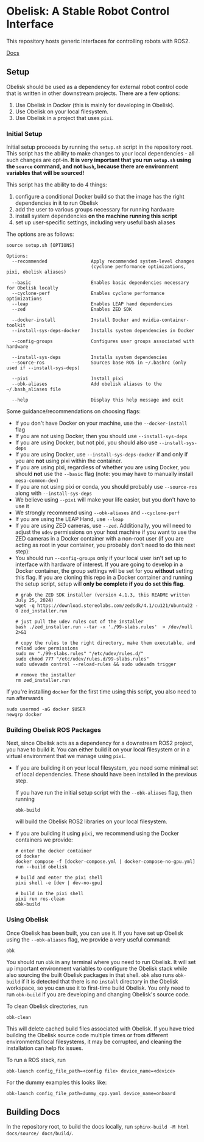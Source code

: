 # Obelisk: A Stable Robot Control Interface
This repository hosts generic interfaces for controlling robots with ROS2.

[Docs](https://caltech-amber.github.io/obelisk/)

## Setup
Obelisk should be used as a dependency for external robot control code that is written in other downstream projects. There are a few options:
1. Use Obelisk in Docker (this is mainly for developing in Obelisk).
2. Use Obelisk on your local filesystem.
3. Use Obelisk in a project that uses `pixi`.

### Initial Setup
Initial setup proceeds by running the `setup.sh` script in the repository root. This script has the ability to make changes to your local dependencies - all such changes are opt-in. **It is very important that you run `setup.sh` using the `source` command, and not `bash`, because there are environment variables that will be sourced!**

This script has the ability to do 4 things:
1. configure a conditional Docker build so that the image has the right dependencies in it to run Obelisk
2. add the user to various groups necessary for running hardware
3. install system dependencies **on the machine running this script**
4. set up user-specific settings, including very useful bash aliases

The options are as follows:
```
source setup.sh [OPTIONS]

Options:
  --recommended                Apply recommended system-level changes
                               (cyclone performance optimizations, pixi, obelisk aliases)

  --basic                      Enables basic dependencies necessary for Obelisk locally
  --cyclone-perf               Enables cyclone performance optimizations
  --leap                       Enables LEAP hand dependencies
  --zed                        Enables ZED SDK

  --docker-install             Install Docker and nvidia-container-toolkit
  --install-sys-deps-docker    Installs system dependencies in Docker

  --config-groups              Configures user groups associated with hardware

  --install-sys-deps           Installs system dependencies
  --source-ros                 Sources base ROS in ~/.bashrc (only used if --install-sys-deps)

  --pixi                       Install pixi
  --obk-aliases                Add obelisk aliases to the ~/.bash_aliases file

  --help                       Display this help message and exit
```

Some guidance/recommendations on choosing flags:
* If you don't have Docker on your machine, use the `--docker-install` flag
* If you are not using Docker, then you should use `--install-sys-deps`
* If you are using Docker, but not pixi, you should also use `--install-sys-deps`
* If you are using Docker, use `--install-sys-deps-docker` if and only if you are **not** using pixi within the container.
* If you are using pixi, regardless of whether you are using Docker, you should **not** use the `--basic` flag (note: you may have to manually install `mesa-common-dev`)
* If you are not using pixi or conda, you should probably use `--source-ros` along with `--install-sys-deps`
* We believe using `--pixi` will make your life easier, but you don't have to use it
* We strongly recommend using `--obk-aliases` and `--cyclone-perf`
* If you are using the LEAP Hand, use `--leap`
* If you are using ZED cameras, use `--zed`. Additionally, you will need to adjust the `udev` permissions on your host machine if you want to use the ZED cameras in a Docker container with a non-root user (if you are acting as root in your container, you probably don't need to do this next step):
* You should run `--config-groups` only if your local user isn't set up to interface with hardware of interest. If you are going to develop in a Docker container, the group settings will be set for you **without** setting this flag. If you are cloning this repo in a Docker container and running the setup script, setup will **only be complete if you do set this flag**.
    ```
    # grab the ZED SDK installer (version 4.1.3, this README written July 25, 2024)
    wget -q https://download.stereolabs.com/zedsdk/4.1/cu121/ubuntu22 -O zed_installer.run

    # just pull the udev rules out of the installer
    bash ./zed_installer.run --tar -x './99-slabs.rules'  > /dev/null 2>&1

    # copy the rules to the right directory, make them executable, and reload udev permissions
    sudo mv "./99-slabs.rules" "/etc/udev/rules.d/"
    sudo chmod 777 "/etc/udev/rules.d/99-slabs.rules"
    sudo udevadm control --reload-rules && sudo udevadm trigger

    # remove the installer
    rm zed_installer.run
    ```

If you're installing `docker` for the first time using this script, you also need to run afterwards
```
sudo usermod -aG docker $USER
newgrp docker
```

### Building Obelisk ROS Packages
Next, since Obelisk acts as a dependency for a downstream ROS2 project, you have to build it. You can either build it on your local filesystem or in a virtual environment that we manage using `pixi`.

* If you are building it on your local filesystem, you need some minimal set of local dependencies. These should have been installed in the previous step.

    If you have run the initial setup script with the `--obk-aliases` flag, then running
    ```
    obk-build
    ```
    will build the Obelisk ROS2 libraries on your local filesystem.
* If you are building it using `pixi`, we recommend using the Docker containers we provide:
    ```
    # enter the docker container
    cd docker
    docker compose -f [docker-compose.yml | docker-compose-no-gpu.yml] run --build obelisk

    # build and enter the pixi shell
    pixi shell -e [dev | dev-no-gpu]

    # build in the pixi shell
    pixi run ros-clean
    obk-build
    ```

### Using Obelisk
Once Obelisk has been built, you can use it. If you have set up Obelisk using the `--obk-aliases` flag, we provide a very useful command:
```
obk
```
You should run `obk` in any terminal where you need to run Obelisk. It will set up important environment variables to configure the Obelisk stack while also sourcing the built Obelisk packages in that shell. `obk` also runs `obk-build` if it is detected that there is no `install` directory in the Obelisk workspace, so you can use it to first-time build Obelisk. You only need to run `obk-build` if you are developing and changing Obelisk's source code.

To clean Obelisk directories, run
```
obk-clean
```
This will delete cached build files associated with Obelisk. If you have tried building the Obelisk source code multiple times or from different environments/local filesystems, it may be corrupted, and cleaning the installation can help fix issues.

To run a ROS stack, run
```
obk-launch config_file_path=<config file> device_name=<device>
```

For the dummy examples this looks like:
```
obk-launch config_file_path=dummy_cpp.yaml device_name=onboard
```

## Building Docs
In the repository root, to build the docs locally, run `sphinx-build -M html docs/source/ docs/build/`.
